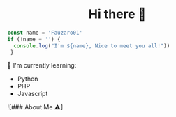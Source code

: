 <h1  align='center'> Hi there 👋 </h1>

<p align='center'> </p>

```javascript
const name = 'Fauzaro01'
if (!name = '') {
  console.log("I'm ${name}, Nice to meet you all!"))
 }
```

:page_with_curl: I'm currently learning:
- Python
- PHP
- Javascript


![### About Me ⚠]
<!--START_SECTION:waka-->

<!--END_SECTION:waka-->
